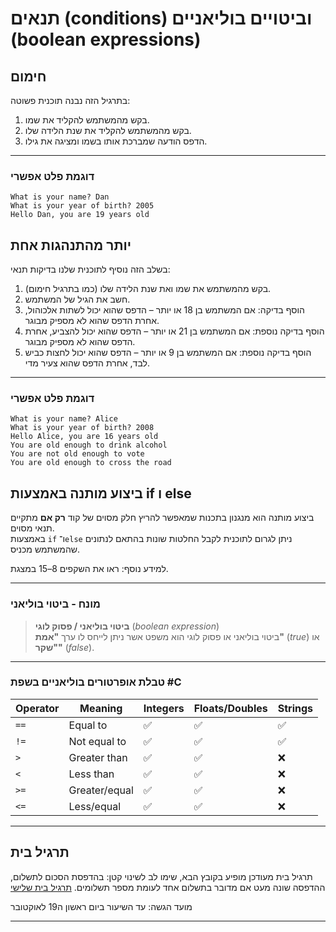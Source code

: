 # תנאים (conditions) וביטויים בוליאניים (boolean expressions)

## חימום  

בתרגיל הזה נבנה תוכנית פשוטה:  

1. בקש מהמשתמש להקליד את שמו.  
2. בקש מהמשתמש להקליד את שנת הלידה שלו.  
3. הדפס הודעה שמברכת אותו בשמו ומציגה את גילו.  

---

### דוגמת פלט אפשרי

```
What is your name? Dan
What is your year of birth? 2005
Hello Dan, you are 19 years old
```

## יותר מהתנהגות אחת

בשלב הזה נוסיף לתוכנית שלנו בדיקות תנאי:  

1. בקש מהמשתמש את שמו ואת שנת הלידה שלו (כמו בתרגיל חימום).  
2. חשב את הגיל של המשתמש.  
3. הוסף בדיקה: אם המשתמש בן 18 או יותר – הדפס שהוא יכול לשתות אלכוהול, אחרת הדפס שהוא לא מספיק מבוגר.  
4. הוסף בדיקה נוספת: אם המשתמש בן 21 או יותר – הדפס שהוא יכול להצביע, אחרת הדפס שהוא לא מספיק מבוגר.  
5. הוסף בדיקה נוספת: אם המשתמש בן 9 או יותר – הדפס שהוא יכול לחצות כביש לבד, אחרת הדפס שהוא צעיר מדי.  

---

### דוגמת פלט אפשרי  

```
What is your name? Alice
What is your year of birth? 2008
Hello Alice, you are 16 years old
You are old enough to drink alcohol
You are not old enough to vote
You are old enough to cross the road
```


## ביצוע מותנה באמצעות if ו else  

ביצוע מותנה הוא מנגנון בתכנות שמאפשר להריץ חלק מסוים של קוד **רק אם** מתקיים תנאי מסוים.  
באמצעות `if` ו־`else` ניתן לגרום לתוכנית לקבל החלטות שונות בהתאם לנתונים שהמשתמש מכניס.  

למידע נוסף: ראו את השקפים 8–15 במצגת.  

---

### מונח - ביטוי בוליאני

> **ביטוי בוליאני / פסוק לוגי** (*boolean expression*)  
> ביטוי בוליאני או פסוק לוגי הוא משפט אשר ניתן לייחס לו ערך **"אמת"** (*true*) או **"שקר"** (*false*).  

---

### טבלת אופרטורים בוליאניים בשפת #C  
| Operator | Meaning        | Integers | Floats/Doubles | Strings |
|----------|----------------|----------|----------------|---------|
| `==`     | Equal to       | ✅        | ✅              | ✅       |
| `!=`     | Not equal to   | ✅        | ✅              | ✅       |
| `>`      | Greater than   | ✅        | ✅              | ❌       |
| `<`      | Less than      | ✅        | ✅              | ❌       |
| `>=`     | Greater/equal  | ✅        | ✅              | ❌       |
| `<=`     | Less/equal     | ✅        | ✅              | ❌       |

---

## תרגיל בית

תרגיל בית מעודכן מופיע בקובץ הבא, שימו לב לשינוי קטן: בהדפסת הסכום לתשלום, ההדפסה שונה מעט אם מדובר בתשלום אחד לעומת מספר תשלומים. 
[תרגיל בית שלישי](assigment_03.md)

מועד הגשה: עד השיעור ביום ראשון ה19 לאוקטובר

---


